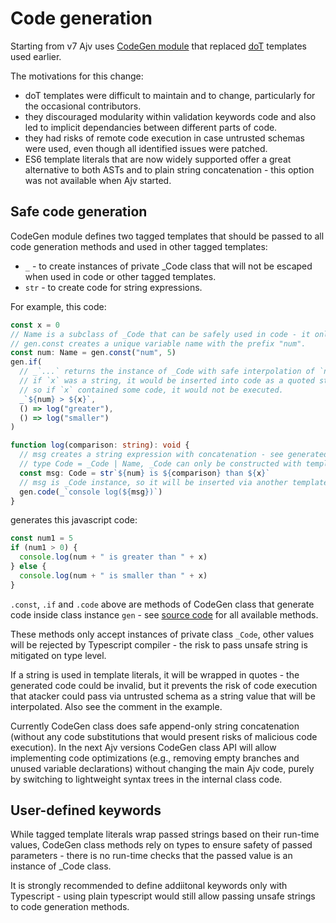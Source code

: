 # Code generation

Starting from v7 Ajv uses [CodeGen module](../lib/compile/codegen/index.ts) that replaced [doT](https://github.com/olado/dot) templates used earlier.

The motivations for this change:

- doT templates were difficult to maintain and to change, particularly for the occasional contributors.
- they discouraged modularity within validation keywords code and also led to implicit dependancies between different parts of code.
- they had risks of remote code execution in case untrusted schemas were used, even though all identified issues were patched.
- ES6 template literals that are now widely supported offer a great alternative to both ASTs and to plain string concatenation - this option was not available when Ajv started.

## Safe code generation

CodeGen module defines two tagged templates that should be passed to all code generation methods and used in other tagged templates:

- `_` - to create instances of private \_Code class that will not be escaped when used in code or other tagged templates.
- `str` - to create code for string expressions.

For example, this code:

```typescript
const x = 0
// Name is a subclass of _Code that can be safely used in code - it only allows valid identifiers
// gen.const creates a unique variable name with the prefix "num".
const num: Name = gen.const("num", 5)
gen.if(
  // _`...` returns the instance of _Code with safe interpolation of `num` and `x`.
  // if `x` was a string, it would be inserted into code as a quoted string value rather than as a code fragment,
  // so if `x` contained some code, it would not be executed.
  _`${num} > ${x}`,
  () => log("greater"),
  () => log("smaller")
)

function log(comparison: string): void {
  // msg creates a string expression with concatenation - see generated code below
  // type Code = _Code | Name, _Code can only be constructed with template literals
  const msg: Code = str`${num} is ${comparison} than ${x}`
  // msg is _Code instance, so it will be inserted via another template without quotes
  gen.code(_`console log(${msg})`)
}
```

generates this javascript code:

```javascript
const num1 = 5
if (num1 > 0) {
  console.log(num + " is greater than " + x)
} else {
  console.log(num + " is smaller than " + x)
}
```

`.const`, `.if` and `.code` above are methods of CodeGen class that generate code inside class instance `gen` - see [source code](../lib/compile/codegen/index.ts) for all available methods.

These methods only accept instances of private class `_Code`, other values will be rejected by Typescript compiler - the risk to pass unsafe string is mitigated on type level.

If a string is used in template literals, it will be wrapped in quotes - the generated code could be invalid, but it prevents the risk of code execution that atacker could pass via untrusted schema as a string value that will be interpolated. Also see the comment in the example.

Currently CodeGen class does safe append-only string concatenation (without any code substitutions that would present risks of malicious code execution). In the next Ajv versions CodeGen class API will allow implementing code optimizations (e.g., removing empty branches and unused variable declarations) without changing the main Ajv code, purely by switching to lightweight syntax trees in the internal class code.

## User-defined keywords

While tagged template literals wrap passed strings based on their run-time values, CodeGen class methods rely on types to ensure safety of passed parameters - there is no run-time checks that the passed value is an instance of \_Code class.

It is strongly recommended to define addiitonal keywords only with Typescript - using plain typescript would still allow passing unsafe strings to code generation methods.
